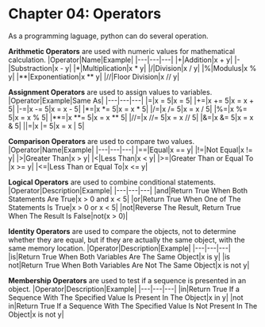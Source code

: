 # Chapter 04: Operators

As a programming laguage, python can do several operation.

**Arithmetic Operators** are used with numeric values for mathematical calculation.
|Operator|Name|Example|
|---|---|---|
|+|Addition|x + y|
|-|Substraction|x - y|
|*|Multiplication|x * y|
|/|Division|x / y|
|%|Modulus|x % y|
|**|Exponentiation|x ** y|
|//|Floor Division|x // y|

**Assignment Operators** are used to assign values to variables.
|Operator|Example|Same As|
|---|---|---|
|=|x = 5|x = 5|
|+=|x += 5|x = x + 5|
|-=|x -= 5|x = x - 5|
|*=|x *= 5|x = x * 5|
|/=|x /= 5|x = x / 5|
|%=|x %= 5|x = x % 5|
|**=|x **= 5|x = x ** 5|
|//=|x //= 5|x = x // 5|
|&=|x &= 5|x = x & 5|
|\|=|x \|= 5|x = x \| 5|

**Comparison Operators** are used to compare two values.
|Operator|Name|Example|
|---|---|---|
|==|Equal|x == y|
|!=|Not Equal|x != y|
|>|Greater Than|x > y|
|<|Less Than|x < y|
|>=|Greater Than or Equal To |x >= y|
|<=|Less Than or Equal To|x <= y|

**Logical Operators** are used to combine conditional statements.
|Operator|Description|Example|
|---|---|---|
|and|Return True When Both Statements Are True|x > 0 and x < 5|
|or|Return True When One of The Statements Is True|x > 0 or x < 5|
|not|Reverse The Result, Return True When The Result Is False|not(x > 0)|

**Identity Operators** are used to compare the objects, not to determine whether they are equal, but if they are actually the same object, with the same memory location.
|Operator|Description|Example|
|---|---|---|
|is|Return True When Both Variables Are The Same Object|x is y|
|is not|Return True When Both Variables Are Not The Same Object|x is not y|

**Membership Operators** are used to test if a sequence is presented in an object.
|Operator|Description|Example|
|---|---|---|
|in|Return True If a Sequence With The Specified Value Is Present In The Object|x in y|
|not in|Return True If a Sequence With The Specified Value Is Not Present In The Object|x is not y|
